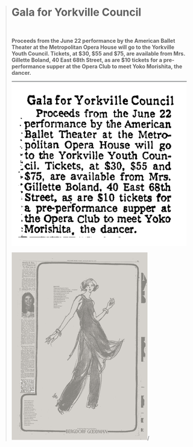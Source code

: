 
<blockquote>

**<h1>Gala for Yorkville Council</h1>**
&nbsp;&nbsp;&nbsp;<p>**Proceeds from the June 22 
performance by the American
Ballet Theater at the Metropolitan Opera House will go 
to the Yorkville Youth Council. Tickets, at $30, $55 and
$75, are available from Mrs.
Gillette Boland, 40 East 68th
Street, as are $10 tickets for
a pre-performance supper at
the Opera Club to meet Yoko 
Morishita, the dancer.**</p1>&nbsp;&nbsp;&nbsp;


![yorkvillegala](../images/yorkvillegala.png)

![newspaper1976](../images/newspaper1976.png)/<p>


<blockquote>
  
  <p1 style = "justify- middle">
